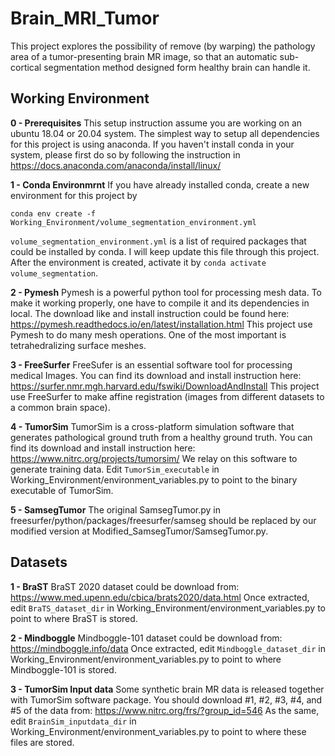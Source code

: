 # Brain_MRI_Tumor
This project explores the possibility of remove (by warping) the pathology area of a tumor-presenting brain MR image, so that an automatic sub-cortical segmentation method designed form healthy brain can handle it.

## Working Environment
**0 - Prerequisites**
This setup instruction assume you are working on an ubuntu 18.04 or 20.04 system. 
The simplest way to setup all dependencies for this project is using anaconda. If you haven't install conda in your system, please first do so by following the instruction in https://docs.anaconda.com/anaconda/install/linux/

**1 - Conda Environmrnt**
If you have already installed conda, create a new environment for this project by
```
conda env create -f Working_Environment/volume_segmentation_environment.yml
```
`volume_segmentation_environment.yml` is a list of required packages that could be installed by conda. I will keep update this file through this project.
After the environment is created, activate it by `conda activate volume_segmentation`.

**2 - Pymesh**
Pymesh is a powerful python tool for processing mesh data. To make it working properly, one have to compile it and its dependencies in local. The download like and install instruction could be found here:
https://pymesh.readthedocs.io/en/latest/installation.html
This project use Pymesh to do many mesh operations. One of the most important is tetrahedralizing surface meshes. 

**3 - FreeSurfer**
FreeSufer is an essential software tool for processing medical Images. You can find its download and install instruction here:
https://surfer.nmr.mgh.harvard.edu/fswiki/DownloadAndInstall
This project use FreeSurfer to make affine registration (images from different datasets to a common brain space).

**4 - TumorSim**
TumorSim is a cross-platform simulation software that generates pathological ground truth from a healthy ground truth. You can find its download and install instruction here:
https://www.nitrc.org/projects/tumorsim/
We relay on this software to generate training data.
Edit ```TumorSim_executable``` in Working_Environment/environment_variables.py to point to the binary executable of TumorSim.

**5 - SamsegTumor**
The original SamsegTumor.py in freesurfer/python/packages/freesurfer/samseg should be replaced by our modified version at Modified_SamsegTumor/SamsegTumor.py.

## Datasets
**1 - BraST**
BraST 2020 dataset could be download from:
https://www.med.upenn.edu/cbica/brats2020/data.html
Once extracted, edit ```BraTS_dataset_dir``` in Working_Environment/environment_variables.py to point to where BraST is stored.

**2 - Mindboggle**
Mindboggle-101 dataset could be download from:
https://mindboggle.info/data
Once extracted, edit ```Mindboggle_dataset_dir``` in Working_Environment/environment_variables.py to point to where Mindboggle-101 is stored.

**3 - TumorSim Input data**
Some synthetic brain MR data is released together with TumorSim software package. You should download #1, #2, #3, #4, and #5 of the data from:
https://www.nitrc.org/frs/?group_id=546
As the same, edit ```BrainSim_inputdata_dir``` in Working_Environment/environment_variables.py to point to where these files are stored.

